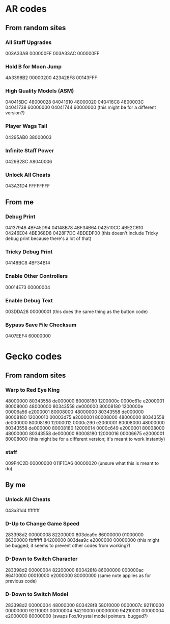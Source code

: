 # AR codes
## From random sites

### All Staff Upgrades
003A33AB 000000FF
003A33AC 000000FF

### Hold B for Moon Jump
4A3398B2 00000200
423428F8 00143FFF

### High Quality Models (ASM)
040415DC 48000028
04041610 48000020
040416C8 4800003C
04041738 60000000
04041744 60000000
(this might be for a different version?)

### Player Wags Tail
04295AB0 38000003

### Infinite Staff Power
0429B28C A8040006

### Unlock All Cheats
043A31D4 FFFFFFFF

## From me

### Debug Print
04137948 4BF45D94
04148B78 4BF34B64
042510CC 4BE2C610
04246E04 4BE368D8
0428F7DC 4BDEDF00
(this doesn't include Tricky debug print because there's a lot of that)

### Tricky Debug Print
04148BC8 4BF34B14

### Enable Other Controllers
00014E73 00000004

### Enable Debug Text
003DDA28 00000001
(this does the same thing as the button code)

### Bypass Save File Checksum
0407EEF4 60000000

# Gecko codes
## From random sites

### Warp to Red Eye King
48000000 80343558
de000000 80008180
1200000c 0000c61e
e2000001 80008000
48000000 80343558
de000000 80008180
1200000e 00006a56
e2000001 80008000
48000000 80343558
de000000 80008180
12000010 00003d75
e2000001 80008000
48000000 80343558
de000000 80008180
12000012 0000c290
e2000001 80008000
48000000 80343558
de000000 80008180
12000014 0000c649
e2000001 80008000
48000000 80343558
de000000 80008180
12000016 00006675
e2000001 80008000
(this might be for a different version; it's meant to work instantly)

### staff
009F4C2D 00000000
011F1DA6 00000020
(unsure what this is meant to do)

## By me

### Unlock All Cheats
043a31d4 ffffffff

### D-Up to Change Game Speed
283398d2 00000008
82200000 803dea9c
86000000 01000000
86300000 fbffffff
84200000 803dea9c
e2000000 00000000
(this might be bugged; it seems to prevent other codes from working?)

### D-Down to Switch Character
283398d2 00000004
82200000 803428f8
86000000 000000ac
86410000 00010000
e2000000 80000000
(same note applies as for previous code)

### D-Down to Switch Model
283398d2 00000004
48000000 803428f8
58010000 0000007c
92110000 00000000
92110001 00000004
94210000 00000000
94210001 00000004
e2000000 80000000
(swaps Fox/Krystal model pointers. bugged?)
